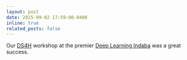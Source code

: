 ```yaml
---
layout: post
date: 2025-09-02 17:59:00-0400
inline: true
related_posts: false
---
```


Our [DS4H](https://ds4healthafrica.github.io/) workshop at the premier [Deep Learning Indaba](https://deeplearningindaba.com/2025/) was a great success. 